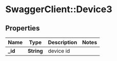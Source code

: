 # SwaggerClient::Device3

## Properties
Name | Type | Description | Notes
------------ | ------------- | ------------- | -------------
**_id** | **String** | device id | 


